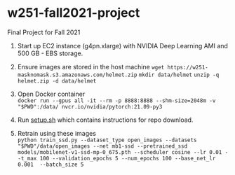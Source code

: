 # w251-fall2021-project
Final Project for Fall 2021

1. Start up EC2 instance (g4pn.xlarge) with NVIDIA Deep Learning AMI and 500 GB - EBS storage.

2. Ensure images are stored in the host machine
```wget https://w251-masknomask.s3.amazonaws.com/helmet.zip```
```mkdir data/helmet```
```unzip -q helmet.zip -d data/helmet```

2. Open Docker container  
```docker run --gpus all -it --rm -p 8888:8888 --shm-size=2048m -v "$PWD":/data/ nvcr.io/nvidia/pytorch:21.09-py3```

3. Run [setup.sh](setup.sh) which contains instructions for repo download.

4. Retrain using these images  
```python train_ssd.py --dataset_type open_images --datasets "$PWD"/data/open_images --net mb1-ssd --pretrained_ssd models/mobilenet-v1-ssd-mp-0_675.pth --scheduler cosine --lr 0.01 --t_max 100 --validation_epochs 5 --num_epochs 100 --base_net_lr 0.001  --batch_size 5```

